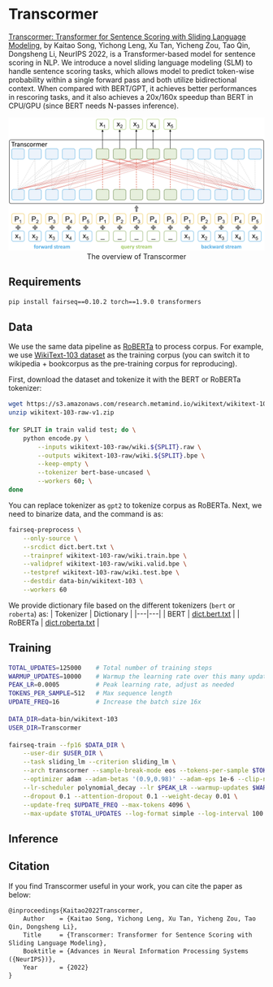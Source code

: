# Transcormer
[Transcormer: Transformer for Sentence Scoring with Sliding Language Modeling](https://arxiv.org/pdf/2205.12986.pdf), by Kaitao Song, Yichong Leng, Xu Tan, Yicheng Zou, Tao Qin, Dongsheng Li, NeurIPS 2022, is a Transformer-based model for sentence scoring in NLP. We introduce a novel sliding language modeling (SLM) to handle sentence scoring tasks, which allows model to predict token-wise probability within a single forward pass and both utilize bidirectional context. When compared with BERT/GPT, it achieves better performances in rescoring tasks, and it also achieves a 20x/160x speedup than BERT in CPU/GPU (since BERT needs N-passes inference).

<p align="center"><img src="./figures/SLM.jpg" width="900"><br/> The overview of Transcormer </p>

## Requirements
```bash
pip install fairseq==0.10.2 torch==1.9.0 transformers
```

## Data
We use the same data pipeline as [RoBERTa](https://github.com/facebookresearch/fairseq/blob/v0.10.2/examples/roberta/README.pretraining.md) to process corpus. For example, we use [WikiText-103 dataset](https://www.salesforce.com/products/einstein/ai-research/the-wikitext-dependency-language-modeling-dataset/) as the training corpus (you can switch it to wikipedia + bookcorpus as the pre-training corpus for reproducing). 

First, download the dataset and tokenize it with the BERT or RoBERTa tokenizer:
```bash
wget https://s3.amazonaws.com/research.metamind.io/wikitext/wikitext-103-raw-v1.zip
unzip wikitext-103-raw-v1.zip

for SPLIT in train valid test; do \
    python encode.py \
        --inputs wikitext-103-raw/wiki.${SPLIT}.raw \
        --outputs wikitext-103-raw/wiki.${SPLIT}.bpe \
        --keep-empty \
        --tokenizer bert-base-uncased \
        --workers 60; \
done
```
You can replace tokenizer as `gpt2` to tokenize corpus as RoBERTa. Next, we need to binarize data, and the command is as:
```bash
fairseq-preprocess \
    --only-source \
    --srcdict dict.bert.txt \
    --trainpref wikitext-103-raw/wiki.train.bpe \
    --validpref wikitext-103-raw/wiki.valid.bpe \
    --testpref wikitext-103-raw/wiki.test.bpe \
    --destdir data-bin/wikitext-103 \
    --workers 60
```
We provide dictionary file based on the different tokenizers (`bert` or `roberta`) as:
| Tokenizer | Dictionary |
|---|---|
| BERT    | [dict.bert.txt](https://msramldl.blob.core.windows.net/modelrelease/Transcormer/dict.bert.txt) |
| RoBERTa | [dict.roberta.txt](https://msramldl.blob.core.windows.net/modelrelease/Transcormer/dict.roberta.txt) |

## Training 
```bash
TOTAL_UPDATES=125000    # Total number of training steps
WARMUP_UPDATES=10000    # Warmup the learning rate over this many updates
PEAK_LR=0.0005          # Peak learning rate, adjust as needed
TOKENS_PER_SAMPLE=512   # Max sequence length
UPDATE_FREQ=16          # Increase the batch size 16x

DATA_DIR=data-bin/wikitext-103
USER_DIR=Transcormer

fairseq-train --fp16 $DATA_DIR \
    --user-dir $USER_DIR \
    --task sliding_lm --criterion sliding_lm \
    --arch transcormer --sample-break-mode eos --tokens-per-sample $TOKENS_PER_SAMPLE \
    --optimizer adam --adam-betas '(0.9,0.98)' --adam-eps 1e-6 --clip-norm 0.0 \
    --lr-scheduler polynomial_decay --lr $PEAK_LR --warmup-updates $WARMUP_UPDATES --total-num-update $TOTAL_UPDATES \
    --dropout 0.1 --attention-dropout 0.1 --weight-decay 0.01 \
    --update-freq $UPDATE_FREQ --max-tokens 4096 \
    --max-update $TOTAL_UPDATES --log-format simple --log-interval 100
```

## Inference

## Citation
If you find Transcormer useful in your work, you can cite the paper as below:
    
    @inproceedings{Kaitao2022Transcormer,
        Author    = {Kaitao Song, Yichong Leng, Xu Tan, Yicheng Zou, Tao Qin, Dongsheng Li},
        Title     = {Transcormer: Transformer for Sentence Scoring with Sliding Language Modeling},
        Booktitle = {Advances in Neural Information Processing Systems ({NeurIPS})},
        Year      = {2022}
    }
